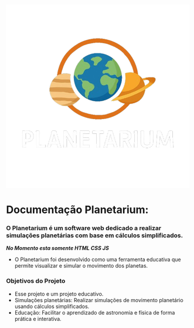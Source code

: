 ![Logo Projeto](https://github.com/SidneiAJr/Senac_programador_Web/blob/main/PI/Projeto_final_Planetarium/img/logo.png)

# Documentação Planetarium:

### O Planetarium é um software web dedicado a realizar simulações planetárias com base em cálculos simplificados.

***No Momento esta somente HTML CSS JS***

- O Planetarium foi desenvolvido como uma ferramenta educativa que permite visualizar e simular o movimento dos planetas.

### Objetivos do Projeto

- Esse projeto e um projeto educativo.
- Simulações planetárias: Realizar simulações de movimento planetário usando cálculos simplificados.
- Educação: Facilitar o aprendizado de astronomia e física de forma prática e interativa.



